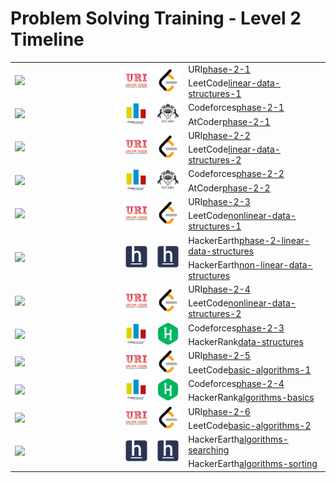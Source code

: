 # Problem Solving Training - Level 2 Timeline

<table>
    <tbody>
        <tr>
<td align="left" width="35%" rowspan=2><img src="https://github.com/cs-MohamedAyman/cs-MohamedAyman/blob/main/timeline/week-01-02.jpg"></img></td>
<td width="10%" rowspan=2><img src="/logos/uri.jpg"></img></td>
<td width="10%" rowspan=2><img src="/logos/leetcode.jpg"></img></td>
<td align="left">URI<a href="/level-2/uri/phase-2-1">phase-2-1</a></td>
        </tr>
        <tr>
<td align="left">LeetCode<a href="/level-2/leetcode/linear-data-structures-1">linear-data-structures-1</a></td>
        </tr>
        <tr>
<td align="left" width="35%" rowspan=2><img src="https://github.com/cs-MohamedAyman/cs-MohamedAyman/blob/main/timeline/week-03-04.jpg"></img></td>
<td width="10%" rowspan=2><img src="/logos/codeforces.jpg"></img></td>
<td width="10%" rowspan=2><img src="/logos/atcoder.jpg"></img></td>
<td align="left">Codeforces<a href="/level-2/codeforces/phase-2-1">phase-2-1</a></td>
        </tr>
        <tr>
<td align="left">AtCoder<a href="/level-2/atcoder/phase-2-1">phase-2-1</a></td>
        </tr>
        <tr>
<td align="left" width="35%" rowspan=2><img src="https://github.com/cs-MohamedAyman/cs-MohamedAyman/blob/main/timeline/week-05-06.jpg"></img></td>
<td width="10%" rowspan=2><img src="/logos/uri.jpg"></img></td>
<td width="10%" rowspan=2><img src="/logos/leetcode.jpg"></img></td>
<td align="left">URI<a href="/level-2/uri/phase-2-2">phase-2-2</a></td>
        </tr>
        <tr>
<td align="left">LeetCode<a href="/level-2/leetcode/linear-data-structures-2">linear-data-structures-2</a></td>
        </tr>
        <tr>
<td align="left" width="35%" rowspan=2><img src="https://github.com/cs-MohamedAyman/cs-MohamedAyman/blob/main/timeline/week-07-08.jpg"></img></td>
<td width="10%" rowspan=2><img src="/logos/codeforces.jpg"></img></td>
<td width="10%" rowspan=2><img src="/logos/atcoder.jpg"></img></td>
<td align="left">Codeforces<a href="/level-2/codeforces/phase-2-2">phase-2-2</a></td>
        </tr>
        <tr>
<td align="left">AtCoder<a href="/level-2/atcoder/phase-2-2">phase-2-2</a></td>
        </tr>
        <tr>
<td align="left" width="35%" rowspan=2><img src="https://github.com/cs-MohamedAyman/cs-MohamedAyman/blob/main/timeline/week-09-10.jpg"></img></td>
<td width="10%" rowspan=2><img src="/logos/uri.jpg"></img></td>
<td width="10%" rowspan=2><img src="/logos/leetcode.jpg"></img></td>
<td align="left">URI<a href="/level-2/uri/phase-2-3">phase-2-3</a></td>
        </tr>
        <tr>
<td align="left">LeetCode<a href="/level-2/leetcode/nonlinear-data-structures-1">nonlinear-data-structures-1</a></td>
        </tr>
        <tr>
<td align="left" width="35%" rowspan=2><img src="https://github.com/cs-MohamedAyman/cs-MohamedAyman/blob/main/timeline/week-11-12.jpg"></img></td>
<td width="10%" rowspan=2><img src="/logos/hackerearth.jpg"></img></td>
<td width="10%" rowspan=2><img src="/logos/hackerearth.jpg"></img></td>
<td align="left">HackerEarth<a href="/level-2/hackerearth/phase-2-linear-data-structures">phase-2-linear-data-structures</a></td>
        </tr>
        <tr>
<td align="left">HackerEarth<a href="/level-2/hackerearth/non-linear-data-structures">non-linear-data-structures</a></td>
        </tr>
        <tr>
<td align="left" width="35%" rowspan=2><img src="https://github.com/cs-MohamedAyman/cs-MohamedAyman/blob/main/timeline/week-13-14.jpg"></img></td>
<td width="10%" rowspan=2><img src="/logos/uri.jpg"></img></td>
<td width="10%" rowspan=2><img src="/logos/leetcode.jpg"></img></td>
<td align="left">URI<a href="/level-2/uri/phase-2-4">phase-2-4</a></td>
        </tr>
        <tr>
<td align="left">LeetCode<a href="/level-2/leetcode/nonlinear-data-structures-2">nonlinear-data-structures-2</a></td>
        </tr>
        <tr>
<td align="left" width="35%" rowspan=2><img src="https://github.com/cs-MohamedAyman/cs-MohamedAyman/blob/main/timeline/week-15-16.jpg"></img></td>
<td width="10%" rowspan=2><img src="/logos/codeforces.jpg"></img></td>
<td width="10%" rowspan=2><img src="/logos/hackerrank.jpg"></img></td>
<td align="left">Codeforces<a href="/level-2/codeforces/phase-2-3">phase-2-3</a></td>
        </tr>
        <tr>
<td align="left">HackerRank<a href="/level-2/hackerrank/data-structures">data-structures</a></td>
        </tr>
        <tr>
<td align="left" width="35%" rowspan=2><img src="https://github.com/cs-MohamedAyman/cs-MohamedAyman/blob/main/timeline/week-17-18.jpg"></img></td>
<td width="10%" rowspan=2><img src="/logos/uri.jpg"></img></td>
<td width="10%" rowspan=2><img src="/logos/leetcode.jpg"></img></td>
<td align="left">URI<a href="/level-2/uri/phase-2-5">phase-2-5</a></td>
        </tr>
        <tr>
<td align="left">LeetCode<a href="/level-2/leetcode/basic-algorithms-1">basic-algorithms-1</a></td>
        </tr>
        <tr>
<td align="left" width="35%" rowspan=2><img src="https://github.com/cs-MohamedAyman/cs-MohamedAyman/blob/main/timeline/week-19-20.jpg"></img></td>
<td width="10%" rowspan=2><img src="/logos/codeforces.jpg"></img></td>
<td width="10%" rowspan=2><img src="/logos/hackerrank.jpg"></img></td>
<td align="left">Codeforces<a href="/level-2/codeforces/phase-2-4">phase-2-4</a></td>
        </tr>
        <tr>
<td align="left">HackerRank<a href="/level-2/hackerrank/algorithms-basics">algorithms-basics</a></td>
        </tr>
        <tr>
<td align="left" width="35%" rowspan=2><img src="https://github.com/cs-MohamedAyman/cs-MohamedAyman/blob/main/timeline/week-21-22.jpg"></img></td>
<td width="10%" rowspan=2><img src="/logos/uri.jpg"></img></td>
<td width="10%" rowspan=2><img src="/logos/leetcode.jpg"></img></td>
<td align="left">URI<a href="/level-2/uri/phase-2-6">phase-2-6</a></td>
        </tr>
        <tr>
<td align="left">LeetCode<a href="/level-2/leetcode/basic-algorithms-2">basic-algorithms-2</a></td>
        </tr>
        <tr>
<td align="left" width="35%" rowspan=2><img src="https://github.com/cs-MohamedAyman/cs-MohamedAyman/blob/main/timeline/week-23-24.jpg"></img></td>
<td width="10%" rowspan=2><img src="/logos/hackerearth.jpg"></img></td>
<td width="10%" rowspan=2><img src="/logos/hackerearth.jpg"></img></td>
<td align="left">HackerEarth<a href="/level-2/hackerearth/algorithms-searching">algorithms-searching</a></td>
        </tr>
        <tr>
<td align="left">HackerEarth<a href="/level-2/hackerearth/algorithms-sorting">algorithms-sorting</a></td>
        </tr>
    </tbody>
</table>
